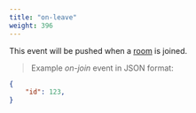```yaml
---
title: "on-leave"
weight: 396
---
```


This event will be pushed when a [room](../../data-types/room) is joined.

> Example *on-join* event in JSON format:

```json
{
    "id": 123,
}
```
